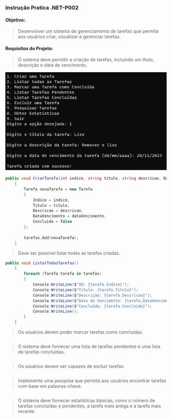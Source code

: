 ### Instrução Pratica .NET-P002

#### Objetivo:
>Desenvolver um sistema de gerenciamento de tarefas que permita aos usuários criar, visualizar e gerenciar tarefas.

#### Requisitos do Projeto:
>O sistema deve permitir a criação de tarefas, incluindo um título, descrição e data de vencimento.

![Criar Tarefa](<img/1 (1).png>)

```csharp
public void CriarTarefa(int indice, string titulo, string descricao, DateTime dataVencimento)
    {
        Tarefa novaTarefa = new Tarefa
        {
            Indice = indice,
            Titulo = titulo,
            Descricao = descricao,
            DataVencimento = dataVencimento,
            Concluida = false
        };

        tarefas.Add(novaTarefa);
    }
```

>Deve ser possível listar todas as tarefas criadas.

```csharp
public void ListarTodasTarefas()
    {
        foreach (Tarefa tarefa in tarefas)
        {
            Console.WriteLine($"ID: {tarefa.Indice}");
            Console.WriteLine($"Título: {tarefa.Titulo}");
            Console.WriteLine($"Descrição: {tarefa.Descricao}");
            Console.WriteLine($"Data de Vencimento: {tarefa.DataVencimento}");
            Console.WriteLine($"Concluída: {tarefa.Concluida}");
            Console.WriteLine();
        }
    }
```

>Os usuários devem poder marcar tarefas como concluídas.

```csharp

```

>O sistema deve fornecer uma lista de tarefas pendentes e uma lista de tarefas concluídas.

```csharp

```

>Os usuários devem ser capazes de excluir tarefas.

```csharp

```

>Implemente uma pesquisa que permita aos usuários encontrar tarefas com base em palavras-chave.

```csharp

```

>O sistema deve fornecer estatísticas básicas, como o número de tarefas concluídas e pendentes, a tarefa mais antiga e a tarefa mais recente.

```csharp

```